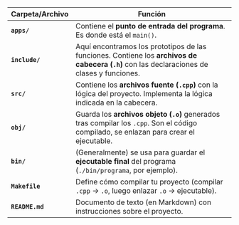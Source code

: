 | Carpeta/Archivo | Función                                                                                                                       |
| --------------- | ----------------------------------------------------------------------------------------------------------------------------- |
| **`apps/`**     | Contiene el **punto de entrada del programa**. Es donde está el `main()`.                                                     |
| **`include/`**  | Aquí encontramos los prototipos de las funciones. Contiene los **archivos de cabecera (`.h`)** con las declaraciones de clases y funciones.  |
| **`src/`**      | Contiene los **archivos fuente (`.cpp`)** con la lógica del proyecto. Implementa la lógica indicada en la cabecera.                                                      |
| **`obj/`**      | Guarda los **archivos objeto (`.o`)** generados tras compilar los `.cpp`. Son el código compilado, se enlazan para crear el ejecutable. |
| **`bin/`**      | (Generalmente) se usa para guardar el **ejecutable final** del programa (`./bin/programa`, por ejemplo).                      |
| **`Makefile`**  | Define cómo compilar tu proyecto (compilar `.cpp` → `.o`, luego enlazar `.o` → ejecutable).                                   |
| **`README.md`** | Documento de texto (en Markdown) con instrucciones sobre el proyecto.                                                         |
